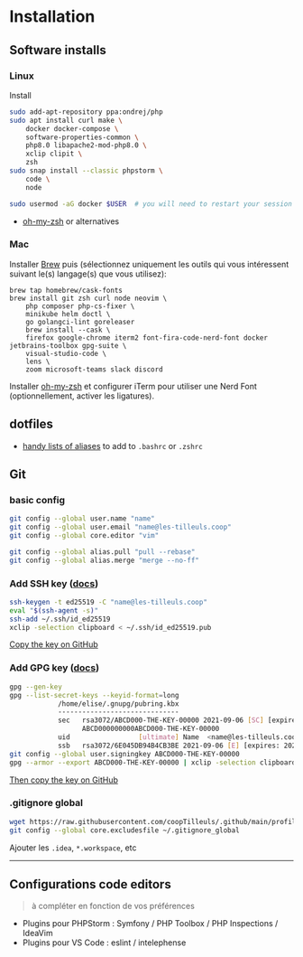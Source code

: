 # Installation

## Software installs

### Linux

Install

```bash
sudo add-apt-repository ppa:ondrej/php
sudo apt install curl make \
    docker docker-compose \
    software-properties-common \
    php8.0 libapache2-mod-php8.0 \
    xclip clipit \
    zsh
sudo snap install --classic phpstorm \
    code \
    node

sudo usermod -aG docker $USER  # you will need to restart your session
```

- [oh-my-zsh](https://ohmyz.sh/) or alternatives

### Mac

Installer [Brew](https://brew.sh/) puis (sélectionnez uniquement les outils qui vous intéressent suivant le(s) langage(s) que vous utilisez):

    brew tap homebrew/cask-fonts
    brew install git zsh curl node neovim \
    	php composer php-cs-fixer \
    	minikube helm doctl \
    	go golangci-lint goreleaser
    	brew install --cask \
    	firefox google-chrome iterm2 font-fira-code-nerd-font docker jetbrains-toolbox gpg-suite \
    	visual-studio-code \
    	lens \
    	zoom microsoft-teams slack discord

Installer [oh-my-zsh](https://ohmyz.sh/) et configurer iTerm pour utiliser une Nerd Font (optionnellement, activer les ligatures).

## dotfiles

- [handy lists of aliases](/profile/public/dotfiles/.aliases) to add to `.bashrc` or `.zshrc`

## Git

### basic config

```bash
git config --global user.name "name"
git config --global user.email "name@les-tilleuls.coop"
git config --global core.editor "vim"

git config --global alias.pull "pull --rebase"
git config --global alias.merge "merge --no-ff"
```

### Add SSH key ([docs](https://docs.github.com/en/github/authenticating-to-github/managing-commit-signature-verification))

```bash
ssh-keygen -t ed25519 -C "name@les-tilleuls.coop"
eval "$(ssh-agent -s)"
ssh-add ~/.ssh/id_ed25519
xclip -selection clipboard < ~/.ssh/id_ed25519.pub
```

[Copy the key on GitHub](https://github.com/settings/ssh/new)

### Add GPG key ([docs](https://docs.github.com/en/github/authenticating-to-github/managing-commit-signature-verification))

```bash
gpg --gen-key
gpg --list-secret-keys --keyid-format=long
			/home/elise/.gnupg/pubring.kbx
			------------------------------
			sec   rsa3072/ABCD000-THE-KEY-00000 2021-09-06 [SC] [expires: 2023-09-06]
			      ABCD000000000ABCD000-THE-KEY-00000
			uid                 [ultimate] Name  <name@les-tilleuls.coop>
			ssb   rsa3072/6E045DB94B4CB3BE 2021-09-06 [E] [expires: 2023-09-06]
git config --global user.signingkey ABCD000-THE-KEY-00000
gpg --armor --export ABCD000-THE-KEY-00000 | xclip -selection clipboard
```

[Then copy the key on GitHub](https://github.com/settings/gpg/new)

### .gitignore global

```bash
wget https://raw.githubusercontent.com/coopTilleuls/.github/main/profile/public/dotfiles/.gitignore_global -O ~/.gitignore_global
git config --global core.excludesfile ~/.gitignore_global
```

Ajouter les `.idea`, `*.workspace`, etc

---

## Configurations code editors

> à compléter en fonction de vos préférences

- Plugins pour PHPStorm : Symfony / PHP Toolbox / PHP Inspections / IdeaVim
- Plugins pour VS Code : eslint / intelephense
